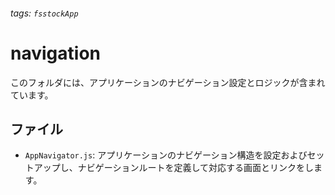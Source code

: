 ###### tags: `fsstockApp`
# navigation

このフォルダには、アプリケーションのナビゲーション設定とロジックが含まれています。

## ファイル

- `AppNavigator.js`: アプリケーションのナビゲーション構造を設定およびセットアップし、ナビゲーションルートを定義して対応する画面とリンクをします。
